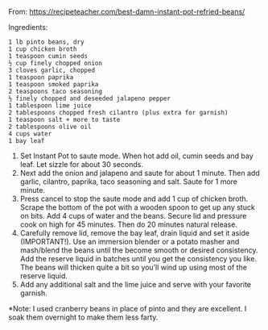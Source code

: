 From: https://recipeteacher.com/best-damn-instant-pot-refried-beans/

Ingredients:

    1 lb pinto beans, dry
    1 cup chicken broth
    1 teaspoon cumin seeds
    ½ cup finely chopped onion
    3 cloves garlic, chopped
    1 teaspoon paprika
    1 teaspoon smoked paprika
    2 teaspoons taco seasoning
    ½ finely chopped and deseeded jalapeno pepper
    1 tablespoon lime juice
    2 tablespoons chopped fresh cilantro (plus extra for garnish)
    1 teaspoon salt + more to taste
    2 tablespoons olive oil
    4 cups water
    1 bay leaf

1. Set Instant Pot to saute mode. When hot add oil, cumin seeds and bay leaf. Let sizzle for about 30 seconds.
2. Next add the onion and jalapeno and saute for about 1 minute. Then add garlic, cilantro, paprika, taco seasoning and salt. Saute for 1 more minute.
3. Press cancel to stop the saute mode and add 1 cup of chicken broth. Scrape the bottom of the pot with a wooden spoon to get up any stuck on bits. Add 4 cups of water and the beans. Secure lid and pressure cook on high for 45 minutes. Then do 20 minutes natural release.
4. Carefully remove lid, remove the bay leaf, drain liquid and set it aside (IMPORTANT!). Use an immersion blender or a potato masher and mash/blend the beans until the become smooth or desired consistency. Add the reserve liquid in batches until you get the consistency you like. The beans will thicken quite a bit so you’ll wind up using most of the reserve liquid.
5. Add any additional salt and the lime juice and serve with your favorite garnish.

*Note: I used cranberry beans in place of pinto and they are excellent. I soak them overnight to make them less farty.


